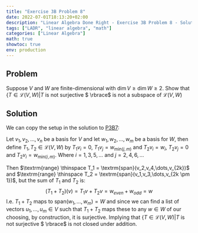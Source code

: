 ```yaml
---
title: "Exercise 3B Problem 8"
date: 2022-07-01T18:13:20+02:00
description: "Linear Algebra Done Right - Exercise 3B Problem 8 - Solution"
tags: ["LADR", "linear algebra", "math"]
categories: ["Linear Algebra"]
math: true
showtoc: true
env: production
---
```


## Problem
Suppose $V$ and $W$ are finite-dimensional with $\dim V \geq \dim W \geq 2$. Show that $\lbrace T \in \mathcal{L}(V,W) | T$ is not surjective $ \rbrace$ is not a subspace of $\mathcal{L}(V,W)$

## Solution
We can copy the setup in the solution to [P3B7](https://dragonoverlord3000.github.io/posts/linear_algebra/ladr/chapter3/exercise-3b-problem-7/):

Let $v_1, v_2, \dots, v_n$ be a basis for $V$ and let $w_1, w_2, \dots, w_m$ be a basis for $W$, then define $T_1, T_2 \in \mathcal{L}(V,W)$ by $T_1v_{i} = 0$, $T_1v_{j} = w_{\textrm{min}(j,m)}$  and $T_2v_{i} = w_{i}$, $T_2v_{j} = 0$ and $T_2v_{i} = w_{\textrm{min}(i,m)}$. Where $i = 1,3,5,\dots$ and $j = 2,4,6,\dots$

Then $\textrm{range} \thinspace T_1 = \textrm{span}(v_2,v_4,\dots,v_{2k})$ and $\textrm{range} \thinspace T_2 = \textrm{span}(v_1,v_3,\dots,v_{2k \pm 1})$, but the sum of $T_1$ and $T_2$ is:
$$(T_1 + T_2)(v) = T_1v + T_2v = w_{even} + w_{odd} = w$$
I.e. $T_1 + T_2$ maps to $\textrm{span}(w_1, \dots, w_m) = W$ and since we can find a list of vectors $u_1, \dots, u_m \in V$ such that $T_1 + T_2$ maps these to any $w \in W$ of our choosing, by construction, it is surjective. Implying that $\lbrace T \in \mathcal{L}(V,W) | T$ is not surjective $ \rbrace$ is not closed under addition.








